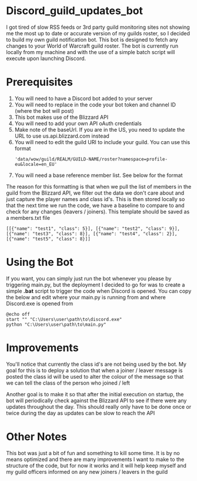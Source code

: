 # Discord_guild_updates_bot

I got tired of slow RSS feeds or 3rd party guild monitoring sites not showing me the most up to date or accurate version of my guilds roster, so I decided to build my own guild notification bot. This bot is designed to fetch any changes to your World of Warcraft guild roster. The bot is currently run locally from my machine and with the use of a simple batch script will execute upon launching Discord.

# Prerequisites

1) You will need to have a Discord bot added to your server
2) You will need to replace in the code your bot token and channel ID (where the bot will post)
3) This bot makes use of the Blizzard API
4) You will need to add your own API oAuth credentials
5) Make note of the baseUrl. If you are in the US, you need to update the URL to use us.api.blizzard.com instead
6) You will need to edit the guild URI to include your guild. You can use this format
   ```
   'data/wow/guild/REALM/GUILD-NAME/roster?namespace=profile-eu&locale=en_EU'
   ```
8) You will need a base reference member list. See below for the format

The reason for this formatting is that when we pull the list of members in the guild from the Blizzard API, we filter out the data we don't care about and just capture the player names and class id's.
This is then stored locally so that the next time we run the code, we have a baseline to compare to and check for any changes (leavers / joiners). This template should be saved as a members.txt file
```
[[{"name": "test1", "class": 5}], [{"name": "test2", "class": 9}], [{"name": "test3", "class": 8}], [{"name": "test4", "class": 2}], [{"name": "test5", "class": 8}]]
```

# Using the Bot

If you want, you can simply just run the bot whenever you please by triggering main.py, but the deployment I decided to go for was to create a simple **.bat** script to trigger the code when Discord is opened. You can copy the below and edit where your main.py is running from and where Discord.exe is opened from

```
@echo off
start "" "C:\Users\user\path\to\discord.exe"
python "C:\Users\user\path\to\main.py"
```

# Improvements

You'll notice that currently the class id's are not being used by the bot. My goal for this is to deploy a solution that when a joiner / leaver message is posted the class id will be used to alter the colour of the message so that we can tell the class of the person who joined / left

Another goal is to make it so that after the initial execution on startup, the bot will periodically check against the Blizzard API to see if there were any updates throughout the day. This should really only have to be done once or twice during the day as updates can be slow to reach the API


# Other Notes

This bot was just a bit of fun and something to kill some time. It is by no means optimized and there are many improvements I want to make to the structure of the code, but for now it works and it will help keep myself and my guild officers informed on any new joiners / leavers in the guild
